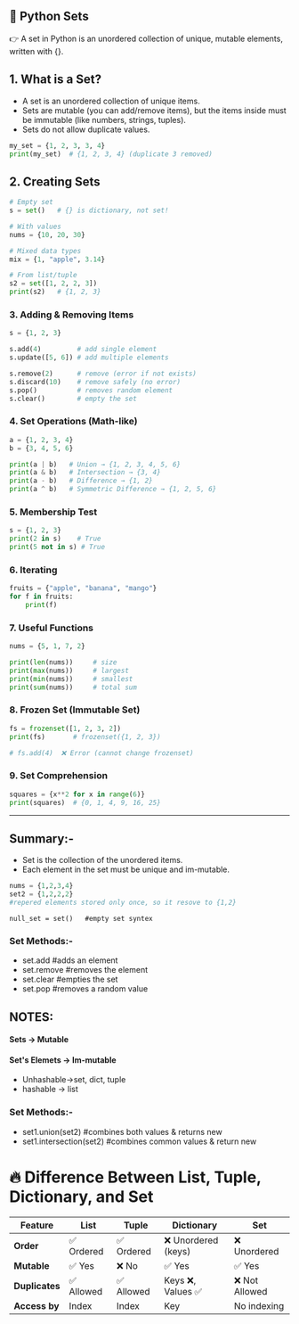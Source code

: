## 📘 Python Sets
👉 A set in Python is an unordered collection of unique, mutable elements, written with {}.

## 1. What is a Set?
* A set is an unordered collection of unique items.
* Sets are mutable (you can add/remove items), but the items inside must be immutable (like numbers, strings, tuples).
* Sets do not allow duplicate values.

```python
my_set = {1, 2, 3, 3, 4}
print(my_set)  # {1, 2, 3, 4} (duplicate 3 removed)
```

## 2. Creating Sets
```python
# Empty set
s = set()   # {} is dictionary, not set!

# With values
nums = {10, 20, 30}

# Mixed data types
mix = {1, "apple", 3.14}

# From list/tuple
s2 = set([1, 2, 2, 3])
print(s2)   # {1, 2, 3}
```

### 3. Adding & Removing Items
```python
s = {1, 2, 3}

s.add(4)         # add single element
s.update([5, 6]) # add multiple elements

s.remove(2)      # remove (error if not exists)
s.discard(10)    # remove safely (no error)
s.pop()          # removes random element
s.clear()        # empty the set
```

### 4. Set Operations (Math-like)
```python
a = {1, 2, 3, 4}
b = {3, 4, 5, 6}

print(a | b)   # Union → {1, 2, 3, 4, 5, 6}
print(a & b)   # Intersection → {3, 4}
print(a - b)   # Difference → {1, 2}
print(a ^ b)   # Symmetric Difference → {1, 2, 5, 6}
```

### 5. Membership Test 
```python
s = {1, 2, 3}
print(2 in s)    # True
print(5 not in s) # True
```

### 6. Iterating
```python
fruits = {"apple", "banana", "mango"}
for f in fruits:
    print(f)
```

### 7. Useful Functions
```python
nums = {5, 1, 7, 2}

print(len(nums))     # size
print(max(nums))     # largest
print(min(nums))     # smallest
print(sum(nums))     # total sum
```

### 8. Frozen Set (Immutable Set)
```python
fs = frozenset([1, 2, 3, 2])
print(fs)       # frozenset({1, 2, 3})

# fs.add(4)  ❌ Error (cannot change frozenset)
```

### 9. Set Comprehension 
```python
squares = {x**2 for x in range(6)}
print(squares)  # {0, 1, 4, 9, 16, 25}
```

--- 

## Summary:-
* Set is the collection of the unordered items.
* Each element in the set must be unique and im-mutable.
```python
nums = {1,2,3,4}
set2 = {1,2,2,2}
#repered elements stored only once, so it resove to {1,2}
```
```pyhton
null_set = set()   #empty set syntex
```

### Set Methods:-
* set.add    #adds an element
* set.remove  #removes the element
* set.clear   #empties the set
* set.pop     #removes a random value

## NOTES:
#### Sets -> Mutable
#### Set's Elemets -> Im-mutable

* Unhashable->set, dict, tuple
* hashable -> list

### Set Methods:-
* set1.union(set2)  #combines both values & returns new
* set1.intersection(set2)   #combines common values & return new



# 🔥 Difference Between List, Tuple, Dictionary, and Set

| Feature     | List      | Tuple     | Dictionary           | Set           |
|-------------|-----------|-----------|----------------------|---------------|
| **Order**   | ✅ Ordered | ✅ Ordered | ❌ Unordered (keys)  | ❌ Unordered  |
| **Mutable** | ✅ Yes     | ❌ No      | ✅ Yes               | ✅ Yes        |
| **Duplicates** | ✅ Allowed | ✅ Allowed | Keys ❌, Values ✅  | ❌ Not Allowed |
| **Access by** | Index   | Index     | Key                  | No indexing   |




